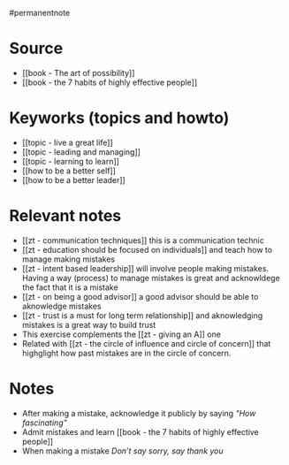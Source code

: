 #permanentnote 

# Source
- [[book - The art of possibility]]
- [[book - the 7 habits of highly effective people]]

# Keyworks (topics and howto)
- [[topic - live a great life]]
- [[topic - leading and managing]]
- [[topic - learning to learn]]
- [[how to be a better self]] 
- [[how to be a better leader]] 

# Relevant notes
- [[zt - communication techniques]] this is a communication technic
- [[zt - education should be focused on individuals]] and teach how to manage making mistakes
- [[zt - intent based leadership]] will involve people making mistakes. Having a way (process) to manage mistakes is great and acknowldege the fact that it is a mistake
- [[zt - on being a good advisor]] a good advisor should be able to aknowledge mistakes
- [[zt - trust is a must for long term relationship]] and aknowledging mistakes is a great way to build trust
- This exercise complements the [[zt - giving an A]] one
- Related with [[zt - the circle of influence and circle of concern]]  that highglight how past mistakes are in the circle of concern. 

# Notes
- After making a mistake, acknowledge it publicly by saying *"How fascinating"*
- Admit mistakes and learn [[book - the 7 habits of highly effective people]]
- When making a mistake *Don’t say sorry, say thank you*